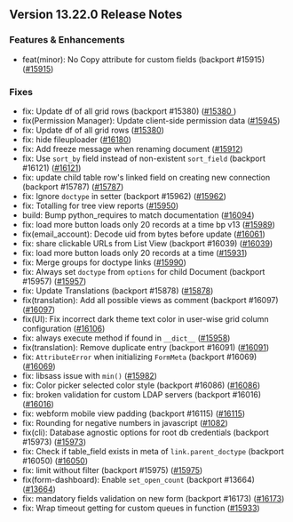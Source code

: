 ## Version 13.22.0 Release Notes

### Features & Enhancements

- feat(minor): No Copy attribute for custom fields (backport #15915) ([#15915](https://github.com/finergyrs/finergy/pull/15915))

### Fixes

- fix: Update df of all grid rows (backport #15380)  ([#15380 ](https://github.com/finergyrs/finergy/pull/15380 ))
- fix(Permission Manager): Update client-side permission data ([#15945](https://github.com/finergyrs/finergy/pull/15945))
- fix: Update df of all grid rows ([#15380](https://github.com/finergyrs/finergy/pull/15380))
- fix: hide fileuploader ([#16180](https://github.com/finergyrs/finergy/pull/16180))
- fix: Add freeze message when renaming document ([#15912](https://github.com/finergyrs/finergy/pull/15912))
- fix: Use `sort_by` field instead of non-existent `sort_field` (backport #16121) ([#16121](https://github.com/finergyrs/finergy/pull/16121))
- fix: update child table row's linked field on creating new connection (backport #15787) ([#15787](https://github.com/finergyrs/finergy/pull/15787))
- fix: Ignore `doctype` in setter (backport #15962) ([#15962](https://github.com/finergyrs/finergy/pull/15962))
- fix: Totalling for tree view reports ([#15950](https://github.com/finergyrs/finergy/pull/15950))
- build: Bump python_requires to match documentation ([#16094](https://github.com/finergyrs/finergy/pull/16094))
- fix: load more button loads only 20 records at a time bp v13 ([#15989](https://github.com/finergyrs/finergy/pull/15989))
- fix(email_account): Decode uid from bytes before update ([#16061](https://github.com/finergyrs/finergy/pull/16061))
- fix: share clickable URLs from List View (backport #16039) ([#16039](https://github.com/finergyrs/finergy/pull/16039))
- fix: load more button loads only 20 records at a time ([#15931](https://github.com/finergyrs/finergy/pull/15931))
- fix: Merge groups for doctype links ([#15990](https://github.com/finergyrs/finergy/pull/15990))
- fix: Always set `doctype` from `options` for child Document (backport #15957) ([#15957](https://github.com/finergyrs/finergy/pull/15957))
- fix: Update Translations (backport #15878) ([#15878](https://github.com/finergyrs/finergy/pull/15878))
- fix(translation): Add all possible views as comment (backport #16097) ([#16097](https://github.com/finergyrs/finergy/pull/16097))
- fix(UI): Fix incorrect dark theme text color in user-wise grid column configuration ([#16106](https://github.com/finergyrs/finergy/pull/16106))
- fix: always execute method if found in `__dict__` ([#15958](https://github.com/finergyrs/finergy/pull/15958))
- fix(translation): Remove duplicate entry (backport #16091) ([#16091](https://github.com/finergyrs/finergy/pull/16091))
- fix: `AttributeError` when initializing `FormMeta` (backport #16069) ([#16069](https://github.com/finergyrs/finergy/pull/16069))
- fix: libsass issue with `min()` ([#15982](https://github.com/finergyrs/finergy/pull/15982))
- fix: Color picker selected color style (backport #16086) ([#16086](https://github.com/finergyrs/finergy/pull/16086))
- fix: broken validation for custom LDAP servers (backport #16016) ([#16016](https://github.com/finergyrs/finergy/pull/16016))
- fix: webform mobile view padding (backport #16115) ([#16115](https://github.com/finergyrs/finergy/pull/16115))
- fix: Rounding for negative numbers in javascript ([#1082](https://github.com/finergyrs/finergy/pull/1082))
- fix(cli): Database agnostic options for root db credentials (backport #15973) ([#15973](https://github.com/finergyrs/finergy/pull/15973))
- fix: Check if table_field exists in meta of `link.parent_doctype` (backport #16050) ([#16050](https://github.com/finergyrs/finergy/pull/16050))
- fix: limit without filter (backport #15975) ([#15975](https://github.com/finergyrs/finergy/pull/15975))
- fix(form-dashboard): Enable `set_open_count` (backport #13664) ([#13664](https://github.com/finergyrs/finergy/pull/13664))
- fix: mandatory fields validation on new form (backport #16173) ([#16173](https://github.com/finergyrs/finergy/pull/16173))
- fix: Wrap timeout getting for custom queues in function ([#15933](https://github.com/finergyrs/finergy/pull/15933))